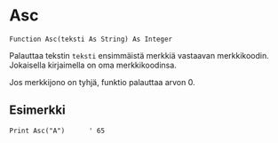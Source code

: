 <!--text-->
Asc
===

```eppabasic
Function Asc(teksti As String) As Integer
```

Palauttaa tekstin `teksti` ensimmäistä merkkiä vastaavan merkkikoodin. Jokaisella kirjaimella on oma merkkikoodinsa.

Jos merkkijono on tyhjä, funktio palauttaa arvon 0.

Esimerkki
---------
```eppabasic
Print Asc("A")      ' 65
```
